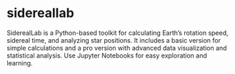 # sidereallab
SiderealLab is a Python-based toolkit for calculating Earth’s rotation speed, sidereal time, and analyzing star positions. It includes a basic version for simple calculations and a pro version with advanced data visualization and statistical analysis. Use Jupyter Notebooks for easy exploration and learning.
